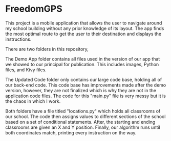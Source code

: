 # FreedomGPS

This project is a mobile application that allows the user to navigate around my school building without any prior knowledge of its layout. The app finds the most optimal route to get the user to their destination and displays the instructions.

There are two folders in this repository,

The Demo App folder contains all files used in the version of our app that we showed to our principal for publication. This includes images, Python files, and Kivy files.

The Updated Code folder only contains our large code base, holding all of our back-end code. This code base has improvements made after the demo version, however, they are not finalized which is why they are not in the application code files. The code for this "main.py" file is very messy but it is the chaos in which I work.

Both folders have a file titled "locations.py" which holds all classrooms of our school. The code then assigns values to different sections of the school based on a set of conditional statements. After, the starting and ending classrooms are given an X and Y position. Finally, our algorithm runs until both coordinates match, printing every instruction on the way.

